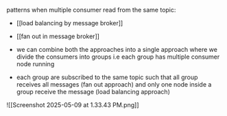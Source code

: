 patterns when multiple consumer read from the same topic:

- [[load balancing by message broker]]
- [[fan out in message broker]]

- we can combine both the approaches into a single approach where we divide the consumers into groups i.e each group has multiple consumer node running
- each group are subscribed to the same topic such that all group receives all messages (fan out approach) and only one node inside a group receive the message (load balancing approach)


![[Screenshot 2025-05-09 at 1.33.43 PM.png]]

